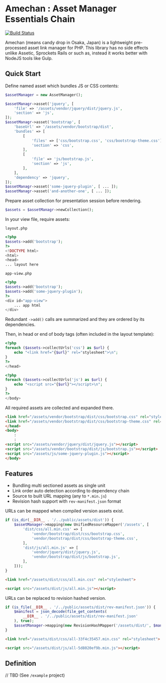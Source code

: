 # Amechan : Asset Manager Essentials Chain

[![Build Status](https://travis-ci.org/LapazPhp/Amechan.svg?branch=master)](https://travis-ci.org/LapazPhp/Amechan)

Amechan (means candy drop in Osaka, Japan) is a lightweight pre-processed asset link manager for PHP.
This library has no side effects unlike Assetic, Sprockets Rails or such as, instead it works better with NodeJS tools like Gulp.

## Quick Start

Define named asset which bundles JS or CSS contents:

```php
$assetManager = new AssetManager();

$assetManagr->asset('jquery', [
    'file' => '/assets/vendor/jquery/dist/jquery.js',
    'section' => 'js',
]);
$assetManagr->asset('bootstrap', [
    'baseUrl' => '/assets/vendor/bootstrap/dist',
    'bundles' => [
        [
            'files' => ['css/bootstrap.css', 'css/bootstrap-theme.css'],
            'section' => 'css',
        ],
        [
            'file' => 'js/bootstrap.js',
            'section' => 'js',
        ],
    ],
    'dependency' => 'jquery',
]);
$assetManagr->asset('some-jquery-plugin', [ ... ]);
$assetManagr->asset('and-another-one', [ ... ]);
```

Prepare asset collection for presentation session before rendering.

```php
$assets = $assetManagr->newCollection();
```

In your view file, require assets:

`layout.php`

```php
<?php
$assets->add('bootstrap');
?>
<!DOCTYPE html>
<html>
<head>
... layout here
```

`app-view.php`

```php
<?php
$assets->add('bootstrap');
$assets->add('some-jquery-plugin');
?>
<div id="app-view">
    ... app html
</div>
```

Redundant `->add()` calls are summarized and they are ordered by its dependencies.

Then, in head or end of body tags (often included in the layout template):

```php
<?php
foreach ($assets->collectUrls('css') as $url) {
    echo "<link href="{$url}" rel="stylesheet">\n";
}
?>
</head>
```

```php
<?php
foreach ($assets->collectUrls('js') as $url) {
    echo "<script src="{$url}"></script>\n";
}
?>
</body>
```
All required assets are collected and expanded there.

```html
<link href="/assets/vendor/bootstrap/dist/css/bootstrap.css" rel="stylesheet">
<link href="/assets/vendor/bootstrap/dist/css/bootstrap-theme.css" rel="stylesheet">
</head>
<body>
    :
    :
<script src="/assets/vendor/jquery/dist/jquery.js"></script>
<script src="/assets/vendor/bootstrap/dist/js/bootstrap.js"></script>
<script src="/assets/js/some-jquery-plugin.js"></script>
</body>
```

## Features

- Bundling multi sectioned assets as single unit
- Link order auto detection according to dependency chain
- Source to built URL mapping (any to `*.min.js`)
- Revision hash support with `rev-manifest.json` format


URLs can be mapped when compiled version assets exist.

```php
if (is_dir(__DIR__ . '/../public/assets/dist')) {
    $assetManager->mapping(new UnifiedResourceMapper('/assets', [
        'dist/css/all.min.css' => [
            'vendor/bootstrap/dist/css/bootstrap.css',
            'vendor/bootstrap/dist/css/bootstrap-theme.css',
        ],
        'dist/js/all.min.js' => [
            'vendor/jquery/dist/jquery.js',
            'vendor/bootstrap/dist/js/bootstrap.js',
        ],
    ]));
}
```

```html
<link href="/assets/dist/css/all.min.css" rel="stylesheet">

<script src="/assets/dist/js/all.min.js"></script>
```

URLs can be replaced to revision hashed version.

```php
if (is_file(__DIR__ . '/../public/assets/dist/rev-manifest.json')) {
    $manifest = json_decode(file_get_contents(
        __DIR__ . '/../public/assets/dist/rev-manifest.json'
    ), true);
    $assetManager->mapping(new RevisionHashMapper('/assets/dist/', $manifest));
}
```

```html
<link href="/assets/dist/css/all-33f4c35457.min.css" rel="stylesheet">

<script src="/assets/dist/js/all-5d8020ef9b.min.js"></script>
```

## Definition

// TBD (See `/example` project)
